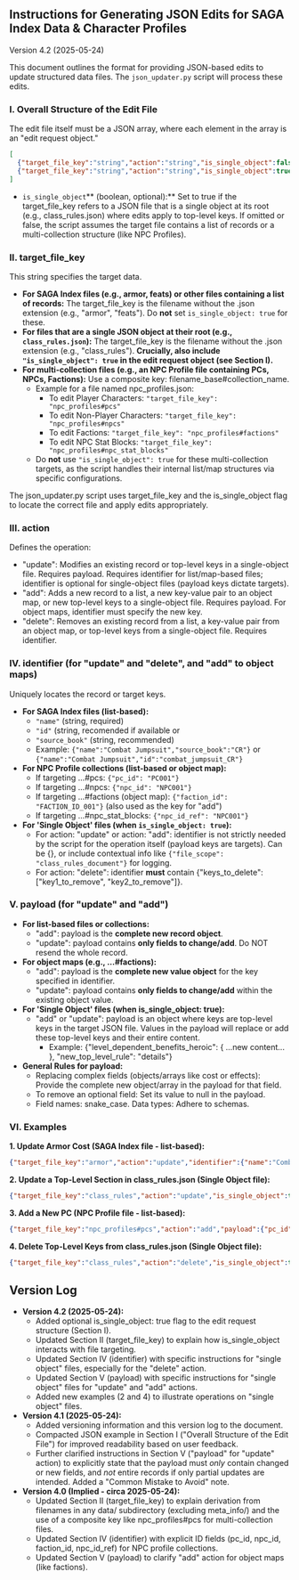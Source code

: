 ## Instructions for Generating JSON Edits for SAGA Index Data & Character Profiles

Version 4.2 (2025-05-24)

This document outlines the format for providing JSON-based edits to update structured data files. The ```json_updater.py``` script will process these edits.


### I. Overall Structure of the Edit File

The edit file itself must be a JSON array, where each element in the array is an "edit request object."
```JSON
[
  {"target_file_key":"string","action":"string","is_single_object":false,"identifier":{},"payload":{}},
  {"target_file_key":"string","action":"string","is_single_object":true,"identifier":{"keys_to_delete":["some_key"]},"payload":{}}
]
```

* ```is_single_object```** (boolean, optional):** Set to true if the target_file_key refers to a JSON file that is a single object at its root (e.g., class_rules.json) where edits apply to top-level keys. If omitted or false, the script assumes the target file contains a list of records or a multi-collection structure (like NPC Profiles).


### II. target_file_key

This string specifies the target data.

* **For SAGA Index files (e.g., armor, feats) or other files containing a list of records:** The target_file_key is the filename without the .json extension (e.g., "armor", "feats"). Do **not** set ```is_single_object: true``` for these.
* **For files that are a single JSON object at their root (e.g., **```class_rules.json```**):** The target_file_key is the filename without the .json extension (e.g., "class_rules"). **Crucially, also include **```"is_single_object": true```** in the edit request object (see Section I).**
* **For multi-collection files (e.g., an NPC Profile file containing PCs, NPCs, Factions):** Use a composite key: filename_base#collection_name.
    * Example for a file named npc_profiles.json:
        * To edit Player Characters: ```"target_file_key": "npc_profiles#pcs"```
        * To edit Non-Player Characters: ```"target_file_key": "npc_profiles#npcs"```
        * To edit Factions: ```"target_file_key": "npc_profiles#factions"```
        * To edit NPC Stat Blocks: ```"target_file_key": "npc_profiles#npc_stat_blocks"```
    * Do **not** use ```"is_single_object": true``` for these multi-collection targets, as the script handles their internal list/map structures via specific configurations.

The json_updater.py script uses target_file_key and the is_single_object flag to locate the correct file and apply edits appropriately.


### III. action

Defines the operation:

* "update": Modifies an existing record or top-level keys in a single-object file. Requires payload. Requires identifier for list/map-based files; identifier is optional for single-object files (payload keys dictate targets).
* "add": Adds a new record to a list, a new key-value pair to an object map, or new top-level keys to a single-object file. Requires payload. For object maps, identifier must specify the new key.
* "delete": Removes an existing record from a list, a key-value pair from an object map, or top-level keys from a single-object file. Requires identifier.


### IV. identifier (for "update" and "delete", and "add" to object maps)

Uniquely locates the record or target keys.
* **For SAGA Index files (list-based):**
    * ```"name"``` (string, required)
    * ```"id"``` (string, recomended if available
  or
    * ```"source_book"``` (string, recommended)
    * Example: ```{"name":"Combat Jumpsuit","source_book":"CR"}```
        or ```{"name":"Combat Jumpsuit","id":"combat_jumpsuit_CR"}```
* **For NPC Profile collections (list-based or object map):**
    * If targeting ...#pcs: ```{"pc_id": "PC001"}```
    * If targeting ...#npcs: ```{"npc_id": "NPC001"}```
    * If targeting ...#factions (object map): ```{"faction_id": "FACTION_ID_001"}``` (also used as the key for "add")
    * If targeting ...#npc_stat_blocks: ```{"npc_id_ref": "NPC001"}```
* **For 'Single Object' files (when **```is_single_object: true```**):**
    * For action: "update" or action: "add": identifier is not strictly needed by the script for the operation itself (payload keys are targets). Can be {}, or include contextual info like ```{"file_scope": "class_rules_document"}``` for logging.
    * For action: "delete": identifier **must** contain {"keys_to_delete": ["key1_to_remove", "key2_to_remove"]}.

### V. payload (for "update" and "add")
* **For list-based files or collections:**
    * "add": payload is the **complete new record object**.
    * "update": payload contains **only fields to change/add**. Do NOT resend the whole record.
* **For object maps (e.g., **...#factions**):**
    * "add": payload is the **complete new value object** for the key specified in identifier.
    * "update": payload contains **only fields to change/add** within the existing object value.
* **For 'Single Object' files (when **is_single_object: true**):**
    * "add" or "update": payload is an object where keys are top-level keys in the target JSON file. Values in the payload will replace or add these top-level keys and their entire content.
        * Example: {"level_dependent_benefits_heroic": { ...new content... }, "new_top_level_rule": "details"}
* **General Rules for **payload**:**
    * Replacing complex fields (objects/arrays like cost or effects): Provide the complete new object/array in the payload for that field.
    * To remove an optional field: Set its value to null in the payload.
    * Field names: snake_case. Data types: Adhere to schemas.


### VI. Examples

**1. Update Armor Cost (SAGA Index file - list-based):**
```json
{"target_file_key":"armor","action":"update","identifier":{"name":"Combat Jumpsuit","source_book":"CR"},"payload":{"cost":{"text_original":"1250 credits","options":[{"type":"fixed_amount","value":1250}],"selection_logic":null},"availability":"Common"}}
```

**2. Update a Top-Level Section in **class_rules.json** (Single Object file):**
```json
{"target_file_key":"class_rules","action":"update","is_single_object":true,"identifier":{"scope":"class_rules_document"},"payload":{"level_dependent_benefits_heroic":{"description":"Updated description.","new_detail":"Added this."}}}
```

**3. Add a New PC (NPC Profile file - list-based):**
```json
{"target_file_key":"npc_profiles#pcs","action":"add","payload":{"pc_id":"PC002","name":"Zara Krell","is_active":true,"species":"Zabrak"}}
```
**4. Delete Top-Level Keys from **class_rules.json** (Single Object file):**
```json
{"target_file_key":"class_rules","action":"delete","is_single_object":true,"identifier":{"keys_to_delete":["old_rule_section", "obsolete_config"]}}
```

## Version Log

* **Version 4.2 (2025-05-24):**
    * Added optional is_single_object: true flag to the edit request structure (Section I).
    * Updated Section II (target_file_key) to explain how is_single_object interacts with file targeting.
    * Updated Section IV (identifier) with specific instructions for "single object" files, especially for the "delete" action.
    * Updated Section V (payload) with specific instructions for "single object" files for "update" and "add" actions.
    * Added new examples (2 and 4) to illustrate operations on "single object" files.
* **Version 4.1 (2025-05-24):**
    * Added versioning information and this version log to the document.
    * Compacted JSON example in Section I ("Overall Structure of the Edit File") for improved readability based on user feedback.
    * Further clarified instructions in Section V ("payload" for "update" action) to explicitly state that the payload must *only* contain changed or new fields, and *not* entire records if only partial updates are intended. Added a "Common Mistake to Avoid" note.
* **Version 4.0 (Implied - circa 2025-05-24):**
    * Updated Section II (target_file_key) to explain derivation from filenames in any data/ subdirectory (excluding meta_info/) and the use of a composite key like npc_profiles#pcs for multi-collection files.
    * Updated Section IV (identifier) with explicit ID fields (pc_id, npc_id, faction_id, npc_id_ref) for NPC profile collections.
    * Updated Section V (payload) to clarify "add" action for object maps (like factions).
